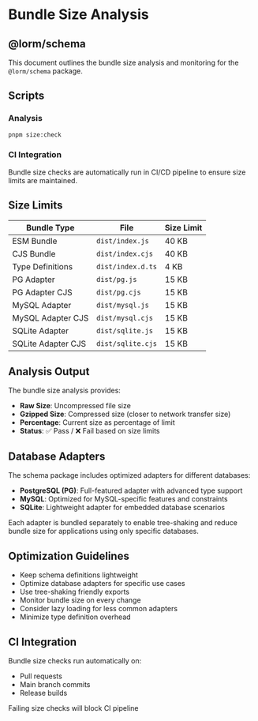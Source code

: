 # Bundle Size Analysis

## @lorm/schema

This document outlines the bundle size analysis and monitoring for the `@lorm/schema` package.

## Scripts

### Analysis
```bash
pnpm size:check
```

### CI Integration
Bundle size checks are automatically run in CI/CD pipeline to ensure size limits are maintained.

## Size Limits

| Bundle Type | File | Size Limit |
|-------------|------|------------|
| ESM Bundle | `dist/index.js` | 40 KB |
| CJS Bundle | `dist/index.cjs` | 40 KB |
| Type Definitions | `dist/index.d.ts` | 4 KB |
| PG Adapter | `dist/pg.js` | 15 KB |
| PG Adapter CJS | `dist/pg.cjs` | 15 KB |
| MySQL Adapter | `dist/mysql.js` | 15 KB |
| MySQL Adapter CJS | `dist/mysql.cjs` | 15 KB |
| SQLite Adapter | `dist/sqlite.js` | 15 KB |
| SQLite Adapter CJS | `dist/sqlite.cjs` | 15 KB |

## Analysis Output

The bundle size analysis provides:

- **Raw Size**: Uncompressed file size
- **Gzipped Size**: Compressed size (closer to network transfer size)
- **Percentage**: Current size as percentage of limit
- **Status**: ✅ Pass / ❌ Fail based on size limits

## Database Adapters

The schema package includes optimized adapters for different databases:

- **PostgreSQL (PG)**: Full-featured adapter with advanced type support
- **MySQL**: Optimized for MySQL-specific features and constraints
- **SQLite**: Lightweight adapter for embedded database scenarios

Each adapter is bundled separately to enable tree-shaking and reduce bundle size for applications using only specific databases.

## Optimization Guidelines

- Keep schema definitions lightweight
- Optimize database adapters for specific use cases
- Use tree-shaking friendly exports
- Monitor bundle size on every change
- Consider lazy loading for less common adapters
- Minimize type definition overhead

## CI Integration

Bundle size checks run automatically on:
- Pull requests
- Main branch commits
- Release builds

Failing size checks will block CI pipeline